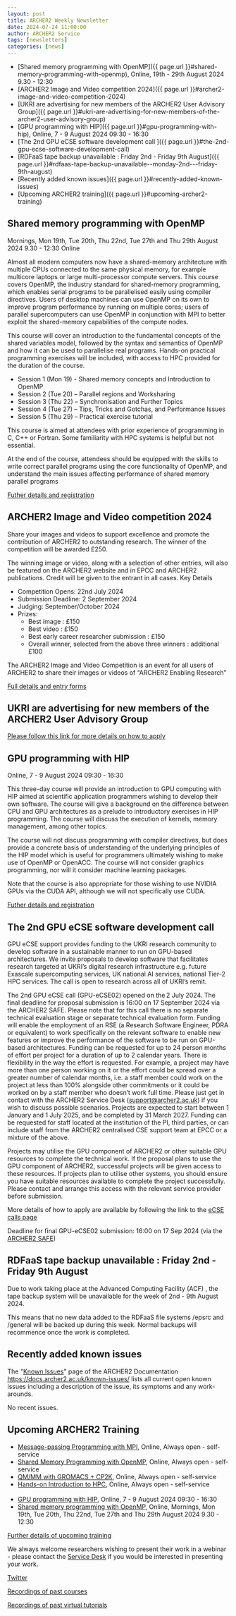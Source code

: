 ```yaml
---
layout: post
title: ARCHER2 Weekly Newsletter
date: 2024-07-24 11:00:00
author: ARCHER2 Service
tags: [newsletters] 
categories: [news]
---
```


- [Shared memory programming with OpenMP]({{ page.url }}#shared-memory-programming-with-openmp), Online,  19th - 29th August 2024 9.30 - 12:30
- [ARCHER2 Image and Video competition 2024]({{ page.url }}#archer2-image-and-video-competition-2024)
- [UKRI are advertising for new members of the ARCHER2 User Advisory Group]({{ page.url }}#ukri-are-advertising-for-new-members-of-the-archer2-user-advisory-group)
- [GPU programming with HIP]({{ page.url }}#gpu-programming-with-hip), Online, 7 - 9 August 2024 09:30 - 16:30 
- [The 2nd GPU eCSE software development call ]({{ page.url }}#the-2nd-gpu-ecse-software-development-call)
- [RDFaaS tape backup unavailable : Friday 2nd - Friday 9th August]({{ page.url }}#rdfaas-tape-backup-unavailable--monday-2nd---friday-9th-august)
- [Recently added known issues]({{ page.url }}#recently-added-known-issues)
- [Upcoming ARCHER2 training]({{ page.url }}#upcoming-archer2-training)  

<!--more-->




## Shared memory programming with OpenMP

Mornings, Mon 19th, Tue 20th, Thu 22nd, Tue 27th  and Thu 29th August 2024 9.30 - 12:30
Online

Almost all modern computers now have a shared-memory architecture with multiple CPUs connected to the same physical memory, for example multicore laptops or large multi-processor compute servers. This course covers OpenMP, the industry standard for shared-memory programming, which enables serial programs to be parallelised easily using compiler directives. Users of desktop machines can use OpenMP on its own to improve program performance by running on multiple cores; users of parallel supercomputers can use OpenMP in conjunction with MPI to better exploit the shared-memory capabilities of the compute nodes.

This course will cover an introduction to the fundamental concepts of the shared variables model, followed by the syntax and semantics of OpenMP and how it can be used to parallelise real programs. Hands-on practical programming exercises will be included, with access to HPC provided for the duration of the course.

- Session 1 (Mon 19) - Shared memory concepts and Introduction to OpenMP
- Session 2 (Tue 20) – Parallel regions and Worksharing
- Session 3 (Thu 22) – Synchronisation and Further Topics 
- Session 4 (Tue 27) – Tips, Tricks and Gotchas, and Performance Issues
- Session 5 (Thu 29) – Practical exercise tutorial 

This course is aimed at attendees with prior experience of programming in C, C++ or Fortran. Some familiarity with HPC systems is helpful but not essential.

At the end of the course, attendees should be equipped with the skills to write correct parallel programs using the core functionality of OpenMP, and understand the main issues affecting performance of shared memory parallel programs

[Futher details and registration](https://www.archer2.ac.uk/training/#upcoming-training)


## ARCHER2 Image and Video competition 2024


Share your images and videos to support excellence and promote the contribution of ARCHER2 to outstanding research. The winner of the competition will be awarded £250.

The winning image or video, along with a selection of other entries, will also be featured on the ARCHER2 website and in EPCC and ARCHER2 publications. Credit will be given to the entrant in all cases.
Key Details

- Competition Opens: 22nd July 2024
- Submission Deadline: 2 September 2024
- Judging: September/October 2024
- Prizes:
    - Best image : £150
    - Best video : £150
    - Best early career researcher submission : £150
    - Overall winner, selected from the above three winners : additional £100

The ARCHER2 Image and Video Competition is an event for all users of ARCHER2 to share their images or videos of “ARCHER2 Enabling Research”

[Full details and entry forms](https://www.archer2.ac.uk/community/image-comp/)


## UKRI are advertising for new members of the ARCHER2 User Advisory Group

[Please follow this link for more details on how to apply](https://www.ukri.org/who-we-are/work-for-us/join-an-advisory-committee-panel-or-network/academic-research-computing-high-end-resource-archer2-user-advisory-group-vacancies/)


## GPU programming with HIP

Online, 7 - 9 August 2024 09:30 - 16:30 

This three-day course will provide an introduction to GPU computing with HIP aimed at scientific application programmers wishing to develop their own software. The course will give a background on the difference between CPU and GPU architectures as a prelude to introductory exercises in HIP programming. The course will discuss the execution of kernels, memory management, among other topics.

The course will not discuss programming with compiler directives, but does provide a concrete basis of understanding of the underlying principles of the HIP model which is useful for programmers ultimately wishing to make use of OpenMP or OpenACC. The course will not consider graphics programming, nor will it consider machine learning packages.

Note that the course is also appropriate for those wishing to use NVIDIA GPUs via the CUDA API, although we will not specifically use CUDA.

[Futher details and registration](https://www.archer2.ac.uk/training/#upcoming-training)


## The 2nd GPU eCSE software development call 

GPU eCSE support provides funding to the UKRI research community to develop software in a sustainable manner to run on GPU-based architectures. We invite proposals to develop software that facilitates research targeted at UKRI’s digital research infrastructure e.g. future Exascale supercomputing services, UK national AI services, national Tier-2 HPC services. The call is open to research across all of UKRI’s remit. 

The 2nd GPU eCSE call (GPU-eCSE02) opened on the 2 July 2024. The final deadline for proposal submission is 16:00 on 17 September 2024 via the ARCHER2 SAFE. Please note that for this call there is no separate technical evaluation stage or separate technical evaluation form. Funding will enable the employment of an RSE (a Research Software Engineer, PDRA or equivalent) to work specifically on the relevant software to enable new features or improve the performance of the software to be run on GPU-based architectures. Funding can be requested for up to 24 person months of effort per project for a duration of up to 2 calendar years. There is flexibility in the way the effort is requested. For example, a project may have more than one person working on it or the effort could be spread over a greater number of calendar months, i.e. a staff member could work on the project at less than 100% alongside other commitments or it could be worked on by a staff member who doesn’t work full time. Please just get in contact with the ARCHER2 Service Desk (support@archer2.ac.uk) if you wish to discuss possible scenarios. Projects are expected to start between 1 January and 1 July 2025, and be completed by 31 March 2027. Funding can be requested for staff located at the institution of the PI, third parties, or can include staff from the ARCHER2 centralised CSE support team at EPCC or a mixture of the above.

Projects may utilise the GPU component of ARCHER2 or other suitable GPU resources to complete the technical work. If the proposal plans to use the GPU component of ARCHER2, successful projects will be given access to these resources. If projects plan to utilise other systems, you should ensure you have suitable resources available to complete the project successfully. Please contact and arrange this access with the relevant service provider before submission.

More details of how to apply are available by following the link to the [eCSE calls page](https://www.archer2.ac.uk/ecse/calls/)

Deadline for final GPU-eCSE02 submission: 16:00 on 17 Sep 2024 (via the [ARCHER2 SAFE](https://safe.epcc.ed.ac.uk/))


## RDFaaS tape backup unavailable : Friday 2nd - Friday 9th August


Due to work taking place at the Advanced Computing Facility (ACF) , the tape backup system will be unavailable for the week of 2nd - 9th August 2024. 

This means that no new data added to the RDFaaS file systems /epsrc and /general will be backed up during this week. Normal backups will recommence once the work is completed.


## Recently added known issues
 
The "[Known Issues](https://docs.archer2.ac.uk/known-issues/)" page of the ARCHER2 Documentation
<https://docs.archer2.ac.uk/known-issues/>
lists all current open known issues including a description of the issue, its symptoms and any work-arounds.

No recent issues.


## Upcoming ARCHER2 Training

- [Message-passing Programming with MPI](https://www.archer2.ac.uk/training/courses/210000-mpi-self-service/), Online, Always open - self-service  
- [Shared Memory Programming with OpenMP](https://www.archer2.ac.uk/training/courses/210000-openmp-self-service/), Online, Always open - self-service 
- [QM/MM with GROMACS + CP2K](https://www.archer2.ac.uk/training/courses/220000-gromacs-self-service/), Online, Always open - self-service 
- [Hands-on Introduction to HPC](https://www.archer2.ac.uk/training/courses/240000-intro-hpc-self-service/), Online, Always open - self-service     <br><br>
- [GPU programming with HIP](https://www.archer2.ac.uk/training/courses/240807-gpu-hip), Online, 7 - 9 August 2024 09:30 - 16:30 
- [Shared memory programming with OpenMP](https://www.archer2.ac.uk/training/courses/240819-openmp), Online, Mornings, Mon 19th, Tue 20th, Thu 22nd, Tue 27th  and Thu 29th August 2024 9.30 - 12:30 

[Further details of upcoming training](https://www.archer2.ac.uk/training/#upcoming-training)

We always welcome researchers wishing to present their work in a webinar - please contact the [Service Desk](https://www.archer2.ac.uk/support-access/servicedesk.html) if you would be interested in presenting your work.

[Twitter](https://twitter.com/ARCHER2_HPC)

[Recordings of past courses](https://www.archer2.ac.uk/training/materials/)

[Recordings of past virtual tutorials](https://www.archer2.ac.uk/training/materials/webinars)
